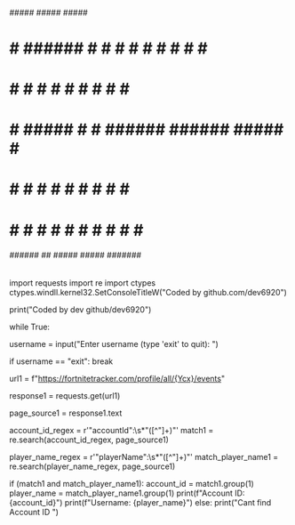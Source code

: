 ######                 #####   #####   #####    ###   
#     # ###### #    # #     # #     # #     #  #   #  
#     # #      #    # #       #     #       # #     # 
#     # #####  #    # ######   ######  #####  #     # 
#     # #      #    # #     #       # #       #     # 
#     # #       #  #  #     # #     # #        #   #  
######  ######   ##    #####   #####  #######   ###   
                                                      
import requests
import re
import ctypes
ctypes.windll.kernel32.SetConsoleTitleW("Coded by github.com/dev6920")

print("Coded by dev github/dev6920")

while True:
  
  username = input("Enter username (type 'exit' to quit): ")

  if username == "exit":
    break


  url1 = f"https://fortnitetracker.com/profile/all/{Ycx}/events"


  response1 = requests.get(url1)


  page_source1 = response1.text


  account_id_regex = r'"accountId":\s*"([^"]+)"'
  match1 = re.search(account_id_regex, page_source1)


  player_name_regex = r'"playerName":\s*"([^"]+)"'
  match_player_name1 = re.search(player_name_regex, page_source1)


  if (match1 and match_player_name1):
    account_id = match1.group(1)
    player_name = match_player_name1.group(1)
    print(f"Account ID: {account_id}")
    print(f"Username: {player_name}")
  else:
    print("Cant find Account ID ")
